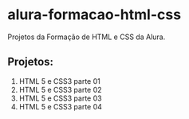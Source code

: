 # alura-formacao-html-css

Projetos da Formação de HTML e CSS da Alura.

## Projetos:

1. HTML 5 e CSS3 parte 01
2. HTML 5 e CSS3 parte 02
3. HTML 5 e CSS3 parte 03
4. HTML 5 e CSS3 parte 04